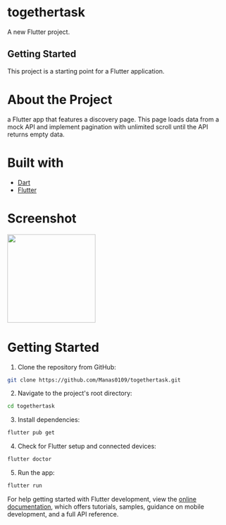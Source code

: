 # togethertask

A new Flutter project.

## Getting Started

This project is a starting point for a Flutter application.

# About the Project

a Flutter app that features a discovery page. This page loads
data from a mock API and implement pagination with unlimited scroll until the API returns empty
data.

# Built with
* [Dart](https://dart.dev/)
* [Flutter](https://flutter.dev/)

# Screenshot

<img src='https://github.com/Manas0109/togethertask/assets/82592534/b91cf76f-ac9e-4874-a07b-1f8c2e9e9f16' width=200></img> 

# Getting Started
1. Clone the repository from GitHub:

```bash
git clone https://github.com/Manas0109/togethertask.git
```

2. Navigate to the project's root directory:

```bash
cd togethertask
```

3. Install dependencies:

```bash
flutter pub get
``` 

4. Check for Flutter setup and connected devices:

```bash
flutter doctor
```

5. Run the app:

```bash
flutter run
```


For help getting started with Flutter development, view the
[online documentation](https://docs.flutter.dev/), which offers tutorials,
samples, guidance on mobile development, and a full API reference.
